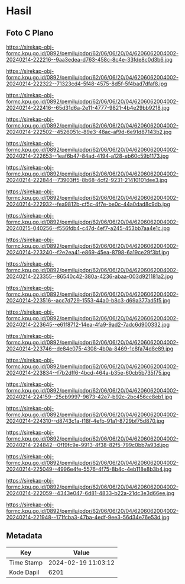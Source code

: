 # Hasil

## Foto C Plano

https://sirekap-obj-formc.kpu.go.id/0892/pemilu/pdpr/62/06/06/20/04/6206062004002-20240214-222216--9aa3edea-d763-458c-8c4e-33fde8c0d3b6.jpg

https://sirekap-obj-formc.kpu.go.id/0892/pemilu/pdpr/62/06/06/20/04/6206062004002-20240214-222322--71323cd4-5f48-4575-8d5f-5f4bad7dfaf8.jpg

https://sirekap-obj-formc.kpu.go.id/0892/pemilu/pdpr/62/06/06/20/04/6206062004002-20240214-222416--65d31d6a-2e11-4777-9821-4b4e29bb9218.jpg

https://sirekap-obj-formc.kpu.go.id/0892/pemilu/pdpr/62/06/06/20/04/6206062004002-20240214-222502--4526051c-89e3-48ac-af9d-6e91d87143b2.jpg

https://sirekap-obj-formc.kpu.go.id/0892/pemilu/pdpr/62/06/06/20/04/6206062004002-20240214-222653--1eaf6b47-84ad-4194-a128-eb60c59b1173.jpg

https://sirekap-obj-formc.kpu.go.id/0892/pemilu/pdpr/62/06/06/20/04/6206062004002-20240214-222844--73903ff5-8b68-4cf2-9231-21410101dee3.jpg

https://sirekap-obj-formc.kpu.go.id/0892/pemilu/pdpr/62/06/06/20/04/6206062004002-20240214-222932--fea9812b-cf5c-4f7e-be0c-44a0dad8c9db.jpg

https://sirekap-obj-formc.kpu.go.id/0892/pemilu/pdpr/62/06/06/20/04/6206062004002-20240215-040256--f556fdb4-c47d-4ef7-a245-453bb7aa4e1c.jpg

https://sirekap-obj-formc.kpu.go.id/0892/pemilu/pdpr/62/06/06/20/04/6206062004002-20240214-223240--f2e2ea41-e869-45ea-8798-6a19ce29f3bf.jpg

https://sirekap-obj-formc.kpu.go.id/0892/pemilu/pdpr/62/06/06/20/04/6206062004002-20240214-223355--86540c42-380a-4236-abaa-003d921181a2.jpg

https://sirekap-obj-formc.kpu.go.id/0892/pemilu/pdpr/62/06/06/20/04/6206062004002-20240214-223516--acc7d729-1553-44a0-b8c3-d69a377ad5f5.jpg

https://sirekap-obj-formc.kpu.go.id/0892/pemilu/pdpr/62/06/06/20/04/6206062004002-20240214-223645--e61f8712-14ea-4fa9-9ad2-7adc6d900332.jpg

https://sirekap-obj-formc.kpu.go.id/0892/pemilu/pdpr/62/06/06/20/04/6206062004002-20240214-223746--de84e075-4308-4b0a-8469-1c8fa74d8e89.jpg

https://sirekap-obj-formc.kpu.go.id/0892/pemilu/pdpr/62/06/06/20/04/6206062004002-20240214-223834--f7b2dff6-4bcd-464a-b35e-60cb5b735f75.jpg

https://sirekap-obj-formc.kpu.go.id/0892/pemilu/pdpr/62/06/06/20/04/6206062004002-20240214-224159--25cb9997-9673-42e7-b92c-2bc456cc8eb1.jpg

https://sirekap-obj-formc.kpu.go.id/0892/pemilu/pdpr/62/06/06/20/04/6206062004002-20240214-224310--d8743c1a-f18f-4efb-91a1-8729bf75d870.jpg

https://sirekap-obj-formc.kpu.go.id/0892/pemilu/pdpr/62/06/06/20/04/6206062004002-20240214-224842--0f19fc9e-9913-4f38-82f5-799c0bb7a93d.jpg

https://sirekap-obj-formc.kpu.go.id/0892/pemilu/pdpr/62/06/06/20/04/6206062004002-20240214-225049--4996e4fe-5576-4f75-8b4c-4eb118e8b3b4.jpg

https://sirekap-obj-formc.kpu.go.id/0892/pemilu/pdpr/62/06/06/20/04/6206062004002-20240214-222059--4343e047-6d81-4833-b22a-21dc3e3d66ee.jpg

https://sirekap-obj-formc.kpu.go.id/0892/pemilu/pdpr/62/06/06/20/04/6206062004002-20240214-221948--171fcba3-47ba-4edf-9ee3-56d34e76e53d.jpg


## Metadata

| Key        | Value               |
| ---------- | ------------------- |
| Time Stamp | 2024-02-19 11:03:12 |
| Kode Dapil | 6201                |



